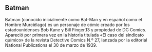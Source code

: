 ## Batman
Batman (conocido inicialmente como Bat-Man y en español como el Hombre Murciélago) es un personaje de cómic creado por los estadounidenses Bob Kane y Bill Finger,13​ y propiedad de DC Comics. Apareció por primera vez en la historia titulada
«El caso del sindicato químico» de la revista Detective Comics N.º 27, lanzada por la editorial National Publications el 30 de marzo de 1939.
